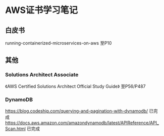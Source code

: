# AWS证书学习笔记

## 白皮书
running-containerized-microservices-on-aws 至P10  

## 其他
### Solutions Architect Associate
《AWS Certified Solutions Architect Official Study Guide》 至P56/P487
### DynamoDB
https://blog.codeship.com/querying-and-pagination-with-dynamodb/ 已完成
https://docs.aws.amazon.com/amazondynamodb/latest/APIReference/API_Scan.html 已完成
